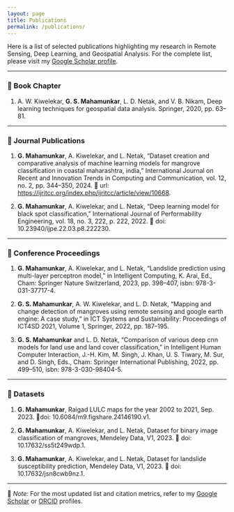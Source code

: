 ```yaml
---
layout: page
title: Publications
permalink: /publications/
---
```


Here is a list of selected publications highlighting my research in Remote Sensing, Deep Learning, and Geospatial Analysis. For the complete list, please visit my [Google Scholar profile](https://scholar.google.com/citations?user=I8fsgUAAAAAJ&hl=en).

---

### 🔬 Book Chapter

1. A. W. Kiwelekar, **G. S. Mahamunkar**, L. D. Netak, and V. B. Nikam, Deep learning techniques for
geospatial data analysis. Springer, 2020, pp. 63–81.

---

### 🔬 Journal Publications

1. **G. Mahamunkar**, A. Kiwelekar, and L. Netak, “Dataset creation and comparative analysis of machine
learning models for mangrove classification in coastal maharashtra, india,” International Journal on
Recent and Innovation Trends in Computing and Communication, vol. 12, no. 2, pp. 344–350, 2024.  url:
https://ijritcc.org/index.php/ijritcc/article/view/10668.

2. **G. Mahamunkar**, A. Kiwelekar, and L. Netak, “Deep learning model for black spot classification,”
International Journal of Performability Engineering, vol. 18, no. 3, 222, p. 222, 2022.  doi:
10.23940/ijpe.22.03.p8.222230.

---

### 📘 Conference Proceedings

1. **G. Mahamunkar**, A. Kiwelekar, and L. Netak, “Landslide prediction using multi-layer perceptron
model,” in Intelligent Computing, K. Arai, Ed., Cham: Springer Nature Switzerland, 2023, pp. 398–407,
isbn: 978-3-031-37717-4.

2. **G. S. Mahamunkar**, A. W. Kiwelekar, and L. D. Netak, “Mapping and change detection of mangroves
using remote sensing and google earth engine: A case study,” in ICT Systems and Sustainability:
Proceedings of ICT4SD 2021, Volume 1, Springer, 2022, pp. 187–195.

3. **G. S. Mahamunkar** and L. D. Netak, “Comparison of various deep cnn models for land use and land
cover classification,” in Intelligent Human Computer Interaction, J.-H. Kim, M. Singh, J. Khan,
U. S. Tiwary, M. Sur, and D. Singh, Eds., Cham: Springer International Publishing, 2022, pp. 499–510,
isbn: 978-3-030-98404-5.

---

### 📘 Datasets
1. **G. Mahamunkar**, Raigad LULC maps for the year 2002 to 2021, Sep. 2023. doi:
10.6084/m9.figshare.24146190.v1.
   
2. **G. Mahamunkar**, A. Kiwelekar, and L. Netak, Dataset for binary image classification of mangroves,
Mendeley Data, V1, 2023.  doi: 10.17632/ss5t249wdp.1.

3. **G. Mahamunkar**, A. Kiwelekar, and L. Netak, Dataset for landslide susceptibility prediction, Mendeley
Data, V1, 2023.  doi: 10.17632/jsn8cwb9nz.1.

---

📌 *Note:* For the most updated list and citation metrics, refer to my [Google Scholar](https://scholar.google.com/citations?user=I8fsgUAAAAAJ&hl=en) or [ORCID](https://orcid.org/0000-0002-8043-097X) profiles.
